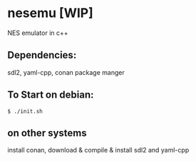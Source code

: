 # nesemu [WIP]
NES emulator in c++

## Dependencies:

sdl2, yaml-cpp, conan package manger

## To Start on debian:
`$ ./init.sh`

## on other systems
install conan, download & compile & install sdl2 and yaml-cpp